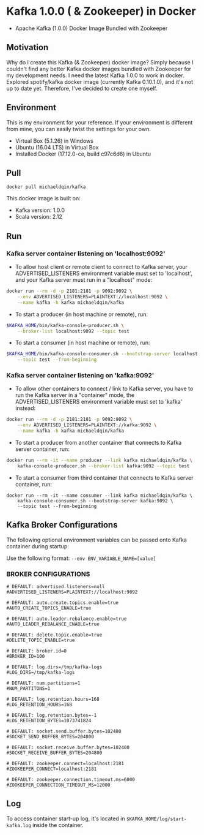 # Kafka 1.0.0 ( & Zookeeper) in Docker #
- Apache Kafka (1.0.0) Docker Image Bundled with Zookeeper

## Motivation ##
Why do I create this Kafka (& Zookeeper) docker image? Simply because I couldn't find any better Kafka docker images bundled with Zookeeper for my development needs. I need the latest Kafka 1.0.0 to work in docker. Explored spotify/kafka docker image (currently Kafka 0.10.1.0), and it's not up to date yet. Therefore, I've decided to create one myself.

## Environment ##
This is my environment for your reference. If your environment is different from mine, you can easily twist the settings for your own.

* Virtual Box (5.1.26) in Windows
* Ubuntu (16.04 LTS) in Virtual Box
* Installed Docker (17.12.0-ce, build c97c6d6) in Ubuntu

## Pull ##

```docker pull michaeldqin/kafka ```

This docker image is built on:
* Kafka version: 1.0.0
* Scala version: 2.12

## Run ##
### Kafka server container listening on 'localhost:9092' ###

* To allow host client or remote client to connect to Kafka server, your ADVERTISED_LISTENERS environment variable must set to 'localhost', and your Kafka server must run in a "localhost" mode:
```bash
docker run --rm -d -p 2181:2181 -p 9092:9092 \
    --env ADVERTISED_LISTENERS=PLAINTEXT://localhost:9092 \
    --name kafka -h kafka michaeldqin/kafka
```
* To start a producer (in host machine or remote), run:
```bash
$KAFKA_HOME/bin/kafka-console-producer.sh \
    --broker-list localhost:9092 --topic test
```
* To start a consumer (in host machine or remote), run:
```bash
$KAFKA_HOME/bin/kafka-console-consumer.sh --bootstrap-server localhost:9092 \
    --topic test --from-beginning
```

### Kafka server container listening on 'kafka:9092' ###

* To allow other containers to connect / link to Kafka server, you have to run the Kafka server in a "container" mode, the ADVERTISED_LISTENERS environment variable must set to 'kafka' instead:
```bash
docker run --rm -d -p 2181:2181 -p 9092:9092 \
    --env ADVERTISED_LISTENERS=PLAINTEXT://kafka:9092 \
    --name kafka -h kafka michaeldqin/kafka
```
* To start a producer from another container that connects to Kafka server container, run:
```bash
docker run --rm -it --name producer --link kafka michaeldqin/kafka \
    kafka-console-producer.sh --broker-list kafka:9092 --topic test
```
* To start a consumer from third container that connects to Kafka server container, run:
```shell
docker run --rm -it --name consumer --link kafka michaeldqin/kafka \
    kafka-console-consumer.sh --bootstrap-server kafka:9092 \
    --topic test --from-beginning
```

## Kafka Broker Configurations ##

The following optional environment variables can be passed onto Kafka container during startup:

Use the following format:
```--env ENV_VARIABLE_NAME=[value]```

### BROKER CONFIGURATIONS ###

```
# DEFAULT: advertised.listeners=null
#ADVERTISED_LISTENERS=PLAINTEXT://localhost:9092

# DEFAULT: auto.create.topics.enable=true
#AUTO_CREATE_TOPICS_ENABLE=true

# DEFAULT: auto.leader.rebalance.enable=true
#AUTO_LEADER_REBALANCE_ENABLE=true

# DEFAULT: delete.topic.enable=true
#DELETE_TOPIC_ENABLE=true

# DEFAULT: broker.id=0
#BROKER_ID=100

# DEFAULT: log.dirs=/tmp/kafka-logs
#LOG_DIRS=/tmp/kafka-logs

# DEFAULT: num.partitions=1
#NUM_PARTITONS=1

# DEFAULT: log.retention.hours=168
#LOG_RETENTION_HOURS=168

# DEFAULT: log.retention.bytes=-1
#LOG_RETENTION_BYTES=1073741824

# DEFAULT: socket.send.buffer.bytes=102400
#SOCKET_SEND_BUFFER_BYTES=204800

# DEFAULT: socket.receive.buffer.bytes=102400
#SOCKET_RECEIVE_BUFFER_BYTES=204800

# DEFAULT: zookeeper.connect=localhost:2181
#ZOOKEEPER_CONNECT=localhost:2181

# DEFAULT: zookeeper.connection.timeout.ms=6000
#ZOOKEEPER_CONNECTION_TIMEOUT_MS=12000
```

## Log ##

To access container start-up log, it's located in ```$KAFKA_HOME/log/start-kafka.log``` inside the container.

